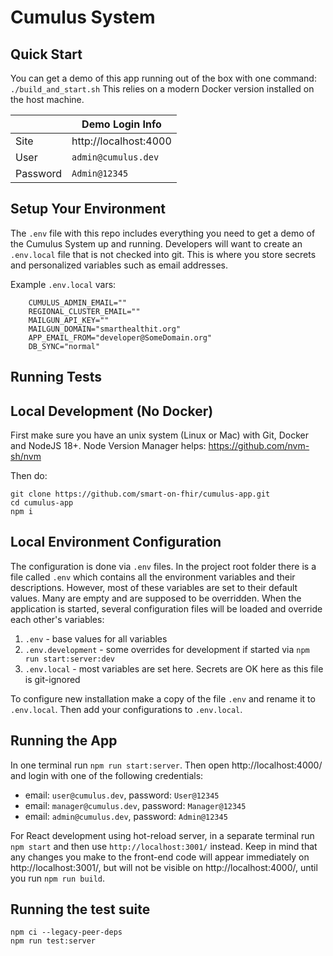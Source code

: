 # Cumulus System

## Quick Start

You can get a demo of this app running out of the box with one command: `./build_and_start.sh` This relies on a modern Docker version installed on the host machine. 

| |Demo Login Info|
|-----------|------------------------|
| Site      |  http://localhost:4000 |
|User       | `admin@cumulus.dev`    |  
|Password   |  `Admin@12345`         |





## Setup Your Environment

The `.env` file with this repo includes everything you need to get a demo of the Cumulus System up and running. 
Developers will want to create an `.env.local` file that is not checked into git. This is where you store
secrets and personalized variables such as email addresses. 

Example `.env.local` vars: 
```
    CUMULUS_ADMIN_EMAIL=""
    REGIONAL_CLUSTER_EMAIL=""
    MAILGUN_API_KEY=""
    MAILGUN_DOMAIN="smarthealthit.org"
    APP_EMAIL_FROM="developer@SomeDomain.org"
    DB_SYNC="normal"
```




## Running Tests 




## Local Development (No Docker)

First make sure you have an unix system (Linux or Mac) with Git, Docker and NodeJS 18+.
Node Version Manager helps: 
https://github.com/nvm-sh/nvm

Then do:
```
git clone https://github.com/smart-on-fhir/cumulus-app.git
cd cumulus-app
npm i
```

## Local Environment Configuration
The configuration is done via `.env` files. In the project root folder there is 
a file called `.env` which contains all the environment variables and their
descriptions. However, most of these variables are set to their default values. Many are empty
and are supposed to be overridden. When the application is started, several configuration files
will be loaded and override each other's variables:

1. `.env` - base values for all variables
2. `.env.development` - some overrides for development if started via `npm run start:server:dev`
3. `.env.local` - most variables are set here. Secrets are OK here as this file is git-ignored

To configure new installation make a copy of the file `.env` and rename it to `.env.local`. Then add
your configurations to `.env.local`.


## Running the App
In one terminal run `npm run start:server`. Then open http://localhost:4000/ and
login with one of the following credentials:
- email: `user@cumulus.dev`, password: `User@12345`
- email: `manager@cumulus.dev`, password: `Manager@12345`
- email: `admin@cumulus.dev`, password: `Admin@12345`

For React development using hot-reload server, in a separate terminal run `npm start` and then use `http://localhost:3001/` instead. Keep in mind that any changes you make to the front-end code will appear immediately on http://localhost:3001/, but will not be visible on http://localhost:4000/, until you run `npm run build`.


## Running the test suite

```
npm ci --legacy-peer-deps                
npm run test:server
```

